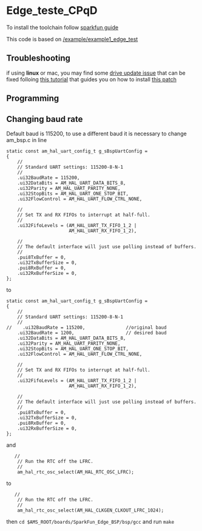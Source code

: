 # Edge_teste_CPqD

To install the toolchain follow [sparkfun guide](https://learn.sparkfun.com/tutorials/using-sparkfun-edge-board-with-ambiq-apollo3-sdk/toolchain-setup)

This code is based on [/example/example1_edge_test](https://github.com/sparkfun/SparkFun_Edge_BSP)

## Troubleshooting

if using **linux** or mac, you may find some [drive update issue](https://github.com/sparkfun/SparkFun_Edge_BSP/issues/3) that can be fixed folloing [this tutorial](https://learn.sparkfun.com/tutorials/how-to-install-ch340-drivers/all#linux) that guides you on how to install [this patch](https://github.com/juliagoda/CH341SER)

## Programming


## Changing baud rate

Default baud is 115200, to use a different baud it is necessary to change am_bsp.c in line

```
static const am_hal_uart_config_t g_sBspUartConfig =
{
    //
    // Standard UART settings: 115200-8-N-1
    //
    .ui32BaudRate = 115200,
    .ui32DataBits = AM_HAL_UART_DATA_BITS_8,
    .ui32Parity = AM_HAL_UART_PARITY_NONE,
    .ui32StopBits = AM_HAL_UART_ONE_STOP_BIT,
    .ui32FlowControl = AM_HAL_UART_FLOW_CTRL_NONE,

    //
    // Set TX and RX FIFOs to interrupt at half-full.
    //
    .ui32FifoLevels = (AM_HAL_UART_TX_FIFO_1_2 |
                       AM_HAL_UART_RX_FIFO_1_2),

    //
    // The default interface will just use polling instead of buffers.
    //
    .pui8TxBuffer = 0,
    .ui32TxBufferSize = 0,
    .pui8RxBuffer = 0,
    .ui32RxBufferSize = 0,
};
```

to 
```
static const am_hal_uart_config_t g_sBspUartConfig =
{
    //
    // Standard UART settings: 115200-8-N-1
    //
//    .ui32BaudRate = 115200,               //original baud
    .ui32BaudRate = 1200,                   // desired baud
    .ui32DataBits = AM_HAL_UART_DATA_BITS_8,
    .ui32Parity = AM_HAL_UART_PARITY_NONE,
    .ui32StopBits = AM_HAL_UART_ONE_STOP_BIT,
    .ui32FlowControl = AM_HAL_UART_FLOW_CTRL_NONE,

    //
    // Set TX and RX FIFOs to interrupt at half-full.
    //
    .ui32FifoLevels = (AM_HAL_UART_TX_FIFO_1_2 |
                       AM_HAL_UART_RX_FIFO_1_2),

    //
    // The default interface will just use polling instead of buffers.
    //
    .pui8TxBuffer = 0,
    .ui32TxBufferSize = 0,
    .pui8RxBuffer = 0,
    .ui32RxBufferSize = 0,
};
```

and 
```
   //
    // Run the RTC off the LFRC.
    //
    am_hal_rtc_osc_select(AM_HAL_RTC_OSC_LFRC);
```
to
```
   //
    // Run the RTC off the LFRC.
    //
    am_hal_rtc_osc_select(AM_HAL_CLKGEN_CLKOUT_LFRC_1024);
```

then `cd $AMS_ROOT/boards/SparkFun_Edge_BSP/bsp/gcc`
and run `make`